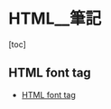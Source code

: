 # HTML__筆記

[toc]
<!-- toc --> 

## HTML font tag

- [HTML font tag](https://www.w3schools.com/tags/tag_font.asp)


